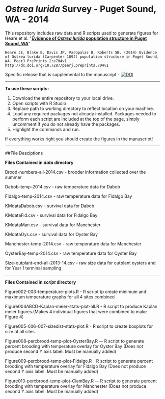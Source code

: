 _Ostrea lurida_ Survey - Puget Sound, WA - 2014
=====================

This repository includes raw data and R scripts used to generate figures for Heare et al. "[**Evidence of _Ostrea lurida_ population structure in Puget Sound, WA**](https://peerj.com/preprints/704v1/)" 
```
Heare JE, Blake B, Davis JP, Vadopalas B, Roberts SB. (2014) Evidence of Ostrea lurida (Carpenter 1894) population structure in Puget Sound, WA. PeerJ PrePrints 2:e704v1 http://dx.doi.org/10.7287/peerj.preprints.704v1
```

Specific release that is supplemental to the manuscript - [![DOI](https://zenodo.org/badge/doi/10.5281/zenodo.13201.svg)](http://dx.doi.org/10.5281/zenodo.13201)

---


**To use these scripts:**

1. Download the entire repository to your local drive. 
2. Open scripts with R Studio
3. Replace path to working directory to reflect location on your machine.
4. Load any required packages not already installed. Packages needed to perform each script are included at the top of the page, simply uncomment if you do not already have the packages.
6. Highlight the commands and run. 

If everything works right you should create the figures in the manuscript!

---

##File Desciptions

**Files Contained in _data_ directory**

Brood-numbers-all-2014.csv  -  brooder information collected over the summer

Dabob-temp-2014.csv  -  raw temperature data for Dabob

Fidalgo-temp-2014.csv  -  raw temperature data for Fidalgo Bay

KMdataDabob.csv  -  survival data for Dabob

KMdataFid.csv  -  survival data for Fidalgo Bay

KMdataMan.csv  -  survival data for Manchester

KMdataOys.csv  -  survival data for Oyster Bay

Manchester-temp-2014.csv  - raw temperature data for Manchester

OysterBay-temp-2014.csv -  raw temperature data for Oyster Bay

Size-outplant-end-all-2013-14.csv  -  raw size data for outplant oysters and for Year 1 terminal sampling 
          
--- 
**Files Contained in _script_ directory**

Figure002-003-temperature-plots.R  -  R script tp create minimum and maximum temperature graphs for all 4 sites combined

Figure004ABCD-Kaplan-meier-stats-plot-all.R  -  R script to produce Kaplan meier figures.(Makes 4 individual figures that were combined to make Figure 4)

Figure005-006-007-sizedist-stats-plot.R  -   R script to create boxplots for size at all sites.

Figure008-percbrood-temp-plot-OysterBay.R  -- R script to generate percent brooding with temperature overlay for Oyster Bay (Does not produce second Y axis label. Must be manually added)
    
Figure009-percbrood-temp-plot-Fidalgo.R  - R script to generate percent brooding with temperature overlay for Fidalgo Bay (Does not produce second Y axis label. Must be manually added)
   
Figure010-percbrood-temp-plot-ClamBay.R  -- R script to generate percent brooding with temperature overlay for Manchester (Does not produce second Y axis label. Must be manually added)


    

    

